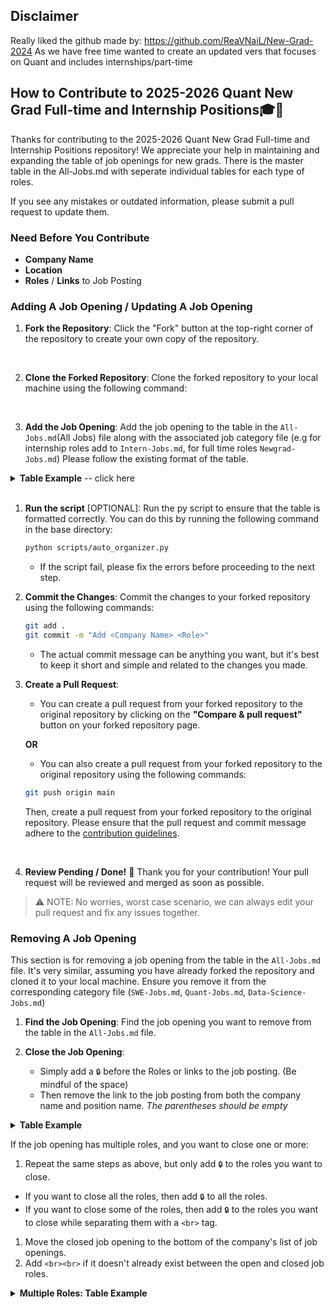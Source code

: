 ## Disclaimer 
 Really liked the github made by: https://github.com/ReaVNaiL/New-Grad-2024
 As we have free time wanted to create an updated vers that focuses on Quant and includes internships/part-time

## How to Contribute to 2025-2026 Quant New Grad Full-time and Internship Positions🎓💼

Thanks for contributing to the 2025-2026 Quant New Grad Full-time and Internship Positions repository! 
We appreciate your help in maintaining and expanding the table of job openings for new grads.
There is the master table in the All-Jobs.md with seperate individual tables for each type of roles.

If you see any mistakes or outdated information, please submit a pull request to update them. 

### Need Before You Contribute
* **Company Name**
* **Location**
* **Roles** / **Links** to Job Posting

### Adding A Job Opening / Updating A Job Opening

1. **Fork the Repository**: Click the "Fork" button at the top-right corner of the repository to create your own copy of the repository.
<br>

2. **Clone the Forked Repository**: Clone the forked repository to your local machine using the following command:
<br>

3. **Add the Job Opening**: Add the job opening to the table in the `All-Jobs.md`(All Jobs) file along with the associated job category file 
(e.g  for internship roles add to `Intern-Jobs.md`, for full time roles `Newgrad-Jobs.md`)
Please follow the existing format of the table.

<details>
<summary><b>Table Example</b> -- click here</summary> <br>

- If you were **ADDING** a job opening for *Walmart*:

| Company Name | Location | Roles | Employment | Date Added (mm/dd/yyyy) |
| ------------ | -------- | ----- | -----------| -------- |------------------------ |
| [Citadel](https://www.citadel.com/careers) | - New York, NY <br> - Chicago, IL | ✅ [New Grad Quant Trader](https://www.citadel.com/careers)| Fulltime | 10/01/2023 |t


Placeholders for the table are defined as follows:
  - `Company Name`: Represents the name of the company.
  - `Location`: Denotes the place(s) where the job position is available.
    - When there are multiple locations, each location should be prefixed with a dash `-`, and a `<br>` tag should be inserted before each location, starting from the second location.
    - Example: `- {location1} <br> - {location2}`
  - `Roles`: Refers to any additional roles or links to the job posting.
    - Including "✅" is optional, but if you want to maintain consistency with the rest of the repository, you can add it at the beginning of the role listing.
  - `Employment`:  Either fulltime, part-time, or internships 
  - `Date Added`: Specifies the date when the job opening was added to the repository. The date should be in the format `mm/dd/yyyy`.
    - This helps in keeping the most recent job openings at the top of the table.


```java
| [Company Name](link-to-job-posting) | Location (s)  | [Position Name](link-to-job-posting)| Employment Type | mm/dd/yyyy |
```

<br>

- If **UPDATING** a job opening, please follow the same format as above, but replace the link to the job posting with the new link, or add a new position name separated by a `<br>` tag.

| Company Name | Location | Roles | Employment | Date Added <br> mm/dd/yyyy |
| ------------ | -------- | ----- | ----------------------------- | --------------------------- |
| [Citadel](https://www.citadel.com/careers) | - New York, NY <br> - Chicago, IL | ✅ [New Grad Quant Trader](https://www.citadel.com/careers)| Fulltime | 10/01/2023 |t

```java
| [Company Name](link-to-job-posting) | Location (s)  | [Position Name](link-to-job-posting)| Employment Type | mm/dd/yyyy |
```

</details> 
<br>

1. **Run the script** [OPTIONAL]: Run the py script to ensure that the table is formatted correctly. You can do this by running the following command in the base directory:

    ```bash
    python scripts/auto_organizer.py
    ```
    - If the script fail, please fix the errors before proceeding to the next step.

2. **Commit the Changes**: Commit the changes to your forked repository using the following commands:

    ```bash
    git add .
    git commit -m "Add <Company Name> <Role>"
    ```

    - The actual commit message can be anything you want, but it's best to keep it short and simple and related to the changes you made.

3. **Create a Pull Request**:
    * You can create a pull request from your forked repository to the original repository by clicking on the **"Compare & pull request"** button on your forked repository page.

    **OR**

    * You can also create a pull request from your forked repository to the original repository using the following commands:

    ```bash
    git push origin main
    ```
    Then, create a pull request from your forked repository to the original repository. Please ensure that the pull request and commit message adhere to the [contribution guidelines](#guidelines).

    <br>

4. **Review Pending / Done!** 🎉 Thank you for your contribution! Your pull request will be reviewed and merged as soon as possible.

> ⚠️ NOTE: No worries, worst case scenario, we can always edit your pull request and fix any issues together.

### Removing A Job Opening

This section is for removing a job opening from the table in the `All-Jobs.md` file.
It's very similar, assuming you have already forked the repository and cloned it to your local machine.
Ensure you remove it from the corresponding category file (`SWE-Jobs.md`, `Quant-Jobs.md`, `Data-Science-Jobs.md`)

1. **Find the Job Opening**: Find the job opening you want to remove from the table in the `All-Jobs.md` file.

2. **Close the Job Opening**: 
    - Simply add a `🔒` before the Roles or links to the job posting. (Be mindful of the space)
    - Then remove the link to the job posting from both the company name and position name. *The parentheses should be empty*

<details>
<summary><b>Table Example</b></summary><br>

- This is what the *table* would look like if you were removing a job opening for *Walmart*:

| Company Name | Location | Roles | Employment | Date Added (mm/dd/yyyy) |
| ------------ | -------- | ----- | -----------| -------- |------------------------ |
| [Citadel](https://www.citadel.com/careers) | - New York, NY <br> - Chicago, IL | 🔒 [New Grad Quant Trader](https://www.citadel.com/careers)| Fulltime | 10/01/2023 |t


Placeholders for the table are as follows:
  - `Company Name`: The name of the company.
  - `Location`: The location(s) of the job opening.
  - `Roles`: Any additional Roles or links to the job posting.

```java
| [Company Name]() | - Location (s)  | 🔒 [Position Name]()| - | mm/dd/yyyy |
```

</details>

If the job opening has multiple roles, and you want to close one or more:
1. Repeat the same steps as above, but only add `🔒` to the roles you want to close.
- If you want to close all the roles, then add `🔒` to all the roles.
- If you want to close some of the roles, then add `🔒` to the roles you want to close while separating them with a `<br>` tag.
1. Move the closed job opening to the bottom of the company's list of job openings.
2. Add `<br><br>` if it doesn't already exist between the open and closed job roles.

<details>
<summary><b>Multiple Roles: Table Example</b></summary><br>

- This is what the *table* would look like if you were removing a job opening for *Walmart*:

| Company Name | Location | Roles | Employment | Date Added (mm/dd/yyyy) |
| ------------ | -------- | ----- | -----------| -------- |------------------------ |
| [Citadel](https://www.citadel.com/careers) | - New York, NY <br> - Chicago, IL |  ✅ [New Grad Software Engineer II](https://careers.walmart.com/swe2) <br> ✅ [New Grad Software Engineer III](https://careers.walmart.com/swe3)  <br> 🔒 [New Grad Quant Strat]() | Fulltime | 10/01/2023 |t


Placeholders for the table are as follows:
  - `Company Name`: The name of the company.
  - `Location`: The location(s) of the job opening.
  - `Roles`: Any additional Roles or links to the job posting.

```java
| [Company Name](link-to-job-posting) | - Location (s)  | ✅ [Position Name](link-to-job-posting) <br> ✅ [Position Name 2] <br><br> 🔒 [Position Name 3]() <br> 🔒 [Position Name 4]()| [Employment Type] | mm/dd/yyyy |
```

### Guidelines

- Please ensure that the quant job listings you add are for New Grad positions in the fields of:
    * **Intern Roles**
    * **Fulltime Roles**
- Make sure that the job openings are for the year 2025 and are located in the **United States**, **Remote**, or **Canada**.
- Provide accurate and up-to-date information for each job listing.
- Follow the existing format of the table in the `All-Jobs.md` file.
- Not already listed in the table or previously submitted in a pull request.


### Thank You

We appreciate your contributions to the 2025 New Grad Full-time Positions repository! Your efforts help keep this resource valuable and up-to-date for new grads seeking job opportunities.
Good luck with your job search, and thank you for being a part of our community! 🌟